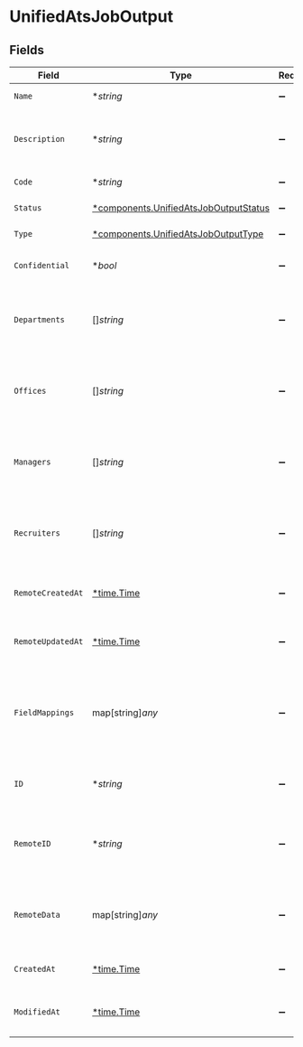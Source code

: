 # UnifiedAtsJobOutput


## Fields

| Field                                                                                         | Type                                                                                          | Required                                                                                      | Description                                                                                   | Example                                                                                       |
| --------------------------------------------------------------------------------------------- | --------------------------------------------------------------------------------------------- | --------------------------------------------------------------------------------------------- | --------------------------------------------------------------------------------------------- | --------------------------------------------------------------------------------------------- |
| `Name`                                                                                        | **string*                                                                                     | :heavy_minus_sign:                                                                            | The name of the job                                                                           | Financial Analyst                                                                             |
| `Description`                                                                                 | **string*                                                                                     | :heavy_minus_sign:                                                                            | The description of the job                                                                    | Extract financial data and write detailed investment thesis                                   |
| `Code`                                                                                        | **string*                                                                                     | :heavy_minus_sign:                                                                            | The code of the job                                                                           | JOB123                                                                                        |
| `Status`                                                                                      | [*components.UnifiedAtsJobOutputStatus](../../models/components/unifiedatsjoboutputstatus.md) | :heavy_minus_sign:                                                                            | The status of the job                                                                         | OPEN                                                                                          |
| `Type`                                                                                        | [*components.UnifiedAtsJobOutputType](../../models/components/unifiedatsjoboutputtype.md)     | :heavy_minus_sign:                                                                            | The type of the job                                                                           | POSTING                                                                                       |
| `Confidential`                                                                                | **bool*                                                                                       | :heavy_minus_sign:                                                                            | Whether the job is confidential                                                               | true                                                                                          |
| `Departments`                                                                                 | []*string*                                                                                    | :heavy_minus_sign:                                                                            | The departments UUIDs associated with the job                                                 | [<br/>"801f9ede-c698-4e66-a7fc-48d19eebaa4f"<br/>]                                            |
| `Offices`                                                                                     | []*string*                                                                                    | :heavy_minus_sign:                                                                            | The offices UUIDs associated with the job                                                     | [<br/>"801f9ede-c698-4e66-a7fc-48d19eebaa4f"<br/>]                                            |
| `Managers`                                                                                    | []*string*                                                                                    | :heavy_minus_sign:                                                                            | The managers UUIDs associated with the job                                                    | [<br/>"801f9ede-c698-4e66-a7fc-48d19eebaa4f"<br/>]                                            |
| `Recruiters`                                                                                  | []*string*                                                                                    | :heavy_minus_sign:                                                                            | The recruiters UUIDs associated with the job                                                  | [<br/>"801f9ede-c698-4e66-a7fc-48d19eebaa4f"<br/>]                                            |
| `RemoteCreatedAt`                                                                             | [*time.Time](https://pkg.go.dev/time#Time)                                                    | :heavy_minus_sign:                                                                            | The remote creation date of the job                                                           | 2024-10-01T12:00:00Z                                                                          |
| `RemoteUpdatedAt`                                                                             | [*time.Time](https://pkg.go.dev/time#Time)                                                    | :heavy_minus_sign:                                                                            | The remote modification date of the job                                                       | 2024-10-01T12:00:00Z                                                                          |
| `FieldMappings`                                                                               | map[string]*any*                                                                              | :heavy_minus_sign:                                                                            | The custom field mappings of the object between the remote 3rd party & Panora                 | {<br/>"fav_dish": "broccoli",<br/>"fav_color": "red"<br/>}                                    |
| `ID`                                                                                          | **string*                                                                                     | :heavy_minus_sign:                                                                            | The UUID of the job                                                                           | 801f9ede-c698-4e66-a7fc-48d19eebaa4f                                                          |
| `RemoteID`                                                                                    | **string*                                                                                     | :heavy_minus_sign:                                                                            | The remote ID of the job in the context of the 3rd Party                                      | id_1                                                                                          |
| `RemoteData`                                                                                  | map[string]*any*                                                                              | :heavy_minus_sign:                                                                            | The remote data of the job in the context of the 3rd Party                                    | {<br/>"key1": "value1",<br/>"key2": 42,<br/>"key3": true<br/>}                                |
| `CreatedAt`                                                                                   | [*time.Time](https://pkg.go.dev/time#Time)                                                    | :heavy_minus_sign:                                                                            | The created date of the object                                                                | 2024-10-01T12:00:00Z                                                                          |
| `ModifiedAt`                                                                                  | [*time.Time](https://pkg.go.dev/time#Time)                                                    | :heavy_minus_sign:                                                                            | The modified date of the object                                                               | 2023-10-01T12:00:00Z                                                                          |